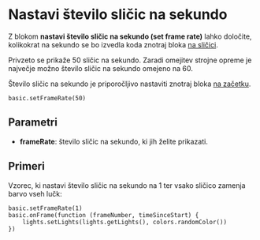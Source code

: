 # Nastavi število sličic na sekundo

Z blokom **nastavi število sličic na sekundo (set frame rate)** lahko določite,
kolikokrat na sekundo se bo izvedla koda znotraj bloka [na sličici](/reference/basic/on-frame).

Privzeto se prikaže 50 sličic na sekundo. Zaradi omejitev strojne opreme je največje
možno število sličic na sekundo omejeno na 60.

Število sličic na sekundo je priporočljivo nastaviti znotraj bloka [na začetku](/blocks/on-start).

```sig
basic.setFrameRate(50)
```

## Parametri

* **frameRate**: število sličic na sekundo, ki jih želite prikazati.

## Primeri

Vzorec, ki nastavi število sličic na sekundo na 1 ter vsako sličico zamenja
barvo vseh lučk:

```blocks
basic.setFrameRate(1)
basic.onFrame(function (frameNumber, timeSinceStart) {
    lights.setLights(lights.getLights(), colors.randomColor())
})
```
